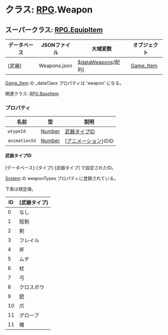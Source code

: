 # クラス: [RPG](RPG.md).Weapon

## スーパークラス: [RPG.EquipItem](RPG.EquipItem.md)

| データベース| JSONファイル | 大域変数 | オブジェクト |
| --- | --- | --- | --- |
| [武器] | Weapons.json | [$dataWeapons](global.md#dataweapons-arrayrpgweapon)(配列) | [Game_Item](Game_Item.md) |

[Game_Item](Game_Item.md) の _dataClass プロパティは 'weapon' になる。

関連クラス: [RPG.BaseItem](RPG.BaseItem.md)

### プロパティ

| 名前 | 型 | 説明 |
| --- | --- | --- |
| `wtypeId` | [Number](Number.md) | [武器タイプID](RPG.Weapon#武器タイプid) |
| `animationId` | [Number](Number.md) | [[アニメーション](RPG.Animation.md)]のID |


#### 武器タイプID

[データベース]-[タイプ]-[武器タイプ] で設定されたID。

 [System](RPG.System.md) の weaponTypes プロパティに登録されている。
 
 下表は規定値。

| ID | [武器タイプ] |
| --- | --- |
| 0 | なし |
| 1 | 短剣 |
| 2 | 剣 |
| 3 | フレイル |
| 4 | 斧 |
| 5 | ムチ |
| 6 | 杖 |
| 7 | 弓 |
| 8 | クロスボウ |
| 9 | 銃 |
| 10 | 爪 |
| 11 | グローブ |
| 11 | 槍 |



